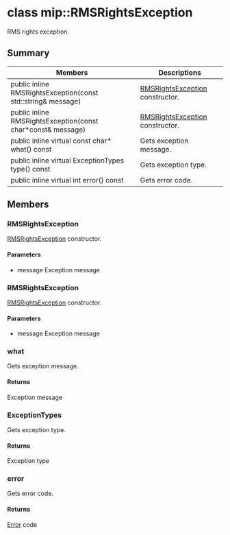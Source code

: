 # class mip::RMSRightsException 
RMS rights exception.
  
## Summary
 Members                        | Descriptions                                
--------------------------------|---------------------------------------------
public inline RMSRightsException(const std::string& message)  |  [RMSRightsException](#classmip_1_1_r_m_s_rights_exception) constructor.
public inline RMSRightsException(const char*const& message)  |  [RMSRightsException](#classmip_1_1_r_m_s_rights_exception) constructor.
public inline virtual const char* what() const  |  Gets exception message.
public inline virtual ExceptionTypes type() const  |  Gets exception type.
public inline virtual int error() const  |  Gets error code.
  
## Members
  
### RMSRightsException
[RMSRightsException](#classmip_1_1_r_m_s_rights_exception) constructor.
  
#### Parameters
* message Exception message
  
### RMSRightsException
[RMSRightsException](#classmip_1_1_r_m_s_rights_exception) constructor.
  
#### Parameters
* message Exception message
  
### what
Gets exception message.
  
#### Returns
Exception message
  
### ExceptionTypes
Gets exception type.
  
#### Returns
Exception type
  
### error
Gets error code.
  
#### Returns
[Error](#classmip_1_1_error) code